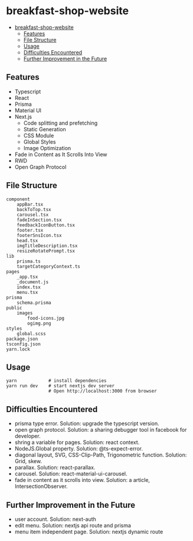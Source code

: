 # breakfast-shop-website

- [breakfast-shop-website](#breakfast-shop-website)
  - [Features](#features)
  - [File Structure](#file-structure)
  - [Usage](#usage)
  - [Difficulties Encountered](#difficulties-encountered)
  - [Further Improvement in the Future](#further-improvement-in-the-future)

## Features

- Typescript
- React
- Prisma
- Material UI
- Next.js
  - Code splitting and prefetching
  - Static Generation
  - CSS Module
  - Global Styles
  - Image Optimization
- Fade in Content as It Scrolls Into View
- RWD
- Open Graph Protocol

## File Structure

```text
component
    appBar.tsx
    backToTop.tsx
    carousel.tsx
    fadeInSection.tsx
    feedbackIconButton.tsx
    footer.tsx
    footerSnsIcon.tsx
    head.tsx
    imgTitleDescription.tsx
    resizeRotatePrompt.tsx
lib
    prisma.ts
    targetCategoryContext.ts
pages
    _app.tsx
    _document.js
    index.tsx
    menu.tsx
prisma
    schema.prisma
public
    images
        food-icons.jpg
        ogimg.png
styles
    global.scss
package.json
tsconfig.json
yarn.lock
```

## Usage

```shell
yarn            # install dependencies
yarn run dev    # start nextjs dev server
                # Open http://localhost:3000 from browser
```

## Difficulties Encountered

- prisma type error. Solution: upgrade the typescript version.
- open graph protocol. Solution: a sharing debugger tool in facebook for developer.
- shring a variable for pages. Solution: react context.
- NodeJS.Global property. Solution: @ts-expect-error.
- diagonal layout, SVG, CSS-Clip-Path, Trigonometric function. Solution: Grid, skew.
- parallax. Solution: react-parallax.
- carousel. Solution: react-material-ui-carousel.
- fade in content as it scrolls into view. Solution: a article, IntersectionObserver.

## Further Improvement in the Future

- user account. Solution: next-auth
- edit menu. Solution: nextjs api route and prisma
- menu item independent page. Solution: nextjs dynamic route
